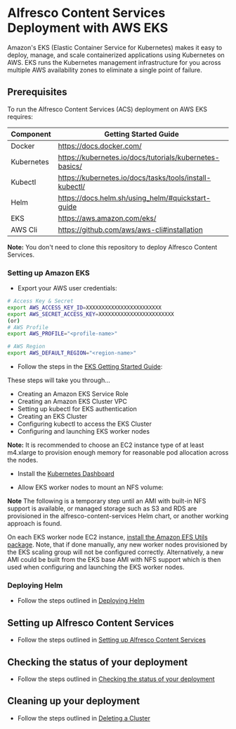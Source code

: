 # Alfresco Content Services Deployment with AWS EKS

Amazon's EKS (Elastic Container Service for Kubernetes) makes it easy to deploy, manage, and scale containerized applications using Kubernetes on AWS. EKS runs the Kubernetes management infrastructure for you across multiple AWS availability zones to eliminate a single point of failure.

## Prerequisites

To run the Alfresco Content Services (ACS) deployment on AWS EKS requires:

| Component   | Getting Started Guide |
| ------------| --------------------- |
| Docker      | https://docs.docker.com/ |
| Kubernetes  | https://kubernetes.io/docs/tutorials/kubernetes-basics/ |
| Kubectl     | https://kubernetes.io/docs/tasks/tools/install-kubectl/ |
| Helm        | https://docs.helm.sh/using_helm/#quickstart-guide |
| EKS         | https://aws.amazon.com/eks/ |
| AWS Cli     | https://github.com/aws/aws-cli#installation |

**Note:** You don't need to clone this repository to deploy Alfresco Content Services.


### Setting up Amazon EKS

* Export your AWS user credentials:
```bash
# Access Key & Secret
export AWS_ACCESS_KEY_ID=XXXXXXXXXXXXXXXXXXXXXXXX
export AWS_SECRET_ACCESS_KEY=XXXXXXXXXXXXXXXXXXXXXXXX
(or)
# AWS Profile
export AWS_PROFILE="<profile-name>"

# AWS Region
export AWS_DEFAULT_REGION="<region-name>"
```

* Follow the steps in the [EKS Getting Started Guide](https://docs.aws.amazon.com/eks/latest/userguide/getting-started.html):

These steps will take you through...
- Creating an Amazon EKS Service Role
- Creating an Amazon EKS Cluster VPC
- Setting up kubectl for EKS authentication
- Creating an EKS Cluster
- Configuring kubectl to access the EKS Cluster
- Configuring and launching EKS worker nodes

**Note:** It is recommended to choose an EC2 instance type of at least m4.xlarge to provision enough memory for reasonable pod allocation across the nodes.

* Install the [Kubernetes Dashboard](https://docs.aws.amazon.com/eks/latest/userguide/dashboard-tutorial.html)

* Allow EKS worker nodes to mount an NFS volume:

**Note** The following is a temporary step until an AMI with built-in NFS support is available, or managed storage such as S3 and RDS are provisioned in the alfresco-content-services Helm chart, or another working approach is found.

On each EKS worker node EC2 instance, [install the Amazon EFS Utils package](https://docs.aws.amazon.com/efs/latest/ug/using-amazon-efs-utils.html#installing-amazon-efs-utils). Note, that if done manually, any new worker nodes provisioned by the EKS scaling group will not be configured correctly. Alternatively, a new AMI could be built from the EKS base AMI with NFS support which is then used when configuring and launching the EKS worker nodes.

### Deploying Helm

* Follow the steps outlined in [Deploying Helm](helm-deployment-aws_kops.md#deploying-helm)

## Setting up Alfresco Content Services

* Follow the steps outlined in [Setting up Alfresco Content Services](helm-deployment-aws_kops.md#setting-up-alfresco-content-services)

## Checking the status of your deployment

* Follow the steps outlined in [Checking the status of your deployment](helm-deployment-aws_kops.md#checking-the-status-of-your-deployment)

## Cleaning up your deployment

* Follow the steps outlined in [Deleting a Cluster](https://docs.aws.amazon.com/eks/latest/userguide/delete-cluster.html)
